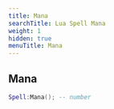 ```yaml
---
title: Mana
searchTitle: Lua Spell Mana
weight: 1
hidden: true
menuTitle: Mana
---
```

## Mana
```lua
Spell:Mana(); -- number
```